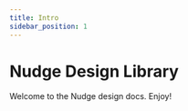 ```yaml
---
title: Intro
sidebar_position: 1
---
```


# Nudge Design Library

Welcome to the Nudge design docs. Enjoy!